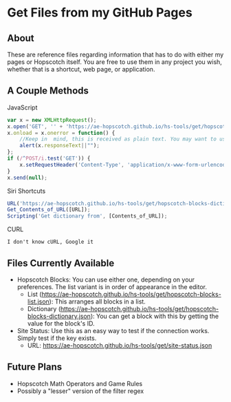# Get Files from my GitHub Pages

## About
These are reference files regarding information that has to do with either my pages or Hopscotch itself. You are free to use them in any project you wish, whether that is a shortcut, web page, or application.

## A Couple Methods

JavaScript
~~~javascript
var x = new XMLHttpRequest();
x.open('GET', '' + 'https://ae-hopscotch.github.io/hs-tools/get/hopscotch-blocks-list.json', true);
x.onload = x.onerror = function() {
	//Keep in  mind, this is received as plain text. You may want to use JSON.parse() with the data
	alert(x.responseText||"");
};
if (/^POST/i.test('GET')) {
	x.setRequestHeader('Content-Type', 'application/x-www-form-urlencoded');
}
x.send(null);
~~~

Siri Shortcuts
~~~javascript
URL('https://ae-hopscotch.github.io/hs-tools/get/hopscotch-blocks-dictionary.json');
Get_Contents_of_URL([URL]);
Scripting('Get dictionary from', [Contents_of_URL]);
~~~

CURL
~~~
I don't know cURL, Google it
~~~

## Files Currently Available
- Hopscotch Blocks: You can use either one, depending on your preferences. The list variant is in order of appearance in the editor.
    - List (https://ae-hopscotch.github.io/hs-tools/get/hopscotch-blocks-list.json): This arranges all blocks in a list.
    - Dictionary (https://ae-hopscotch.github.io/hs-tools/get/hopscotch-blocks-dictionary.json): You can get a block with this by getting the value for the block's ID.
- Site Status: Use this as an easy way to test if the connection works. Simply test if the key exists.
    - URL: https://ae-hopscotch.github.io/hs-tools/get/site-status.json

## Future Plans
- Hopscotch Math Operators and Game Rules
- Possibly a "lesser" version of the filter regex
